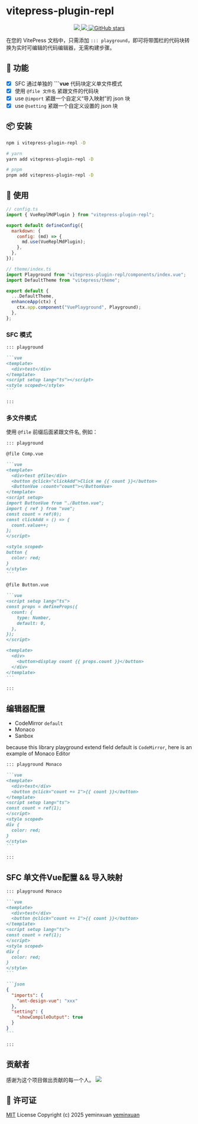 # vitepress-plugin-repl

<p align="center">
    <a href="https://www.npmjs.com/package/vitepress-plugin-repl" target="_black">
      <img src="https://img.shields.io/npm/v/vitepress-plugin-repl.svg?color=33A6B8&label="/>
    </a>
    <a href="https://npmcharts.com/compare/vitepress-plugin-repl?minimal=true">
      <img src="https://img.shields.io/npm/dm/vitepress-plugin-repl.svg?color=476582&label=" />
    </a>
    <a href="https://github.com/yeminxuan/vitepress-plugin-repl" target="__blank">
    <img alt="GitHub stars" src="https://img.shields.io/github/stars/yeminxuan/vitepress-plugin-repl?style=social">
    </a><br>

  
</p>

在您的 VitePress 文档中，只需添加 `::: playground`，即可将带围栏的代码块转换为实时可编辑的代码编辑器，无需构建步骤。

## 🚀 功能
* [x] SFC 通过单独的 **```vue** 代码块定义单文件模式
* [x] 使用 `@file 文件名` 紧跟文件的代码块
* [x] use `@import` 紧跟一个自定义“导入映射”的 json 块
* [x] use `@setting` 紧跟一个自定义设置的 json 块

## 📦 安装

```bash
npm i vitepress-plugin-repl -D

# yarn
yarn add vitepress-plugin-repl -D

# pnpm
pnpm add vitepress-plugin-repl -D
```

## 🦄 使用

```js
// config.ts
import { VueReplMdPlugin } from "vitepress-plugin-repl";

export default defineConfig({
  markdown: {
    config: (md) => {
      md.use(VueReplMdPlugin);
    },
  },
});
```

```js
// theme/index.ts
import Playground from "vitepress-plugin-repl/components/index.vue";
import DefaultTheme from "vitepress/theme";

export default {
  ...DefaultTheme,
  enhanceApp(ctx) {
    ctx.app.component("VuePlayground", Playground);
  },
};
```

### SFC 模式

````markdown
::: playground

```vue
<template>
  <div>test</div>
</template>
<script setup lang="ts"></script>
<style scoped></style>
```

:::
````

### 多文件模式

使用 `@file` 前缀后面紧跟文件名, 例如：

````markdown
::: playground

@file Comp.vue

```vue
<template>
  <div>test @file</div>
  <button @click="clickAdd">Click me {{ count }}</button>
  <ButtonVue :count="count"></ButtonVue>
</template>
<script setup>
import ButtonVue from "./Button.vue";
import { ref } from "vue";
const count = ref(0);
const clickAdd = () => {
  count.value++;
};
</script>

<style scoped>
button {
  color: red;
}
</style>
```

@file Button.vue

```vue
<script setup lang="ts">
const props = defineProps({
  count: {
    type: Number,
    default: 0,
  },
});
</script>

<template>
  <div>
    <button>display count {{ props.count }}</button>
  </div>
</template>
```

:::
````

## 编辑器配置

- CodeMirror `default`
- Monaco
- Sanbox

because this library playground extend field default is `CodeMirror`, here is an example of Monaco Editor

````markdown
::: playground Monaco

```vue
<template>
  <div>test</div>
  <button @click="count += 1">{{ count }}</button>
</template>
<script setup lang="ts">
const count = ref(1);
</script>
<style scoped>
div {
  color: red;
}
</style>
```

:::
````

## SFC 单文件Vue配置 && 导入映射

````markdown
::: playground Monaco

```vue
<template>
  <div>test</div>
  <button @click="count += 1">{{ count }}</button>
</template>
<script setup lang="ts">
const count = ref(1);
</script>
<style scoped>
div {
  color: red;
}
</style>
```

```json
{
  "imports": {
    "ant-design-vue": "xxx"
  },
  "setting": {
    "showCompileOutput": true
  }
}
```

:::
````
## 贡献者

感谢为这个项目做出贡献的每一个人。
<a href="https://github.com/yeminxuan/vitepress-plugin-repl/graphs/contributors">
<img src="https://contrib.rocks/image?repo=yeminxuan/vitepress-plugin-repl" />
</a>

## 📄 许可证

<p dir="auto"><a href="/vitepress-plugin-repl/blob/main/LICENSE">MIT</a> License Copyright (c) 2025 yeminxuan <a href="https://github.com/yeminxuan">yeminxuan</a></p>
